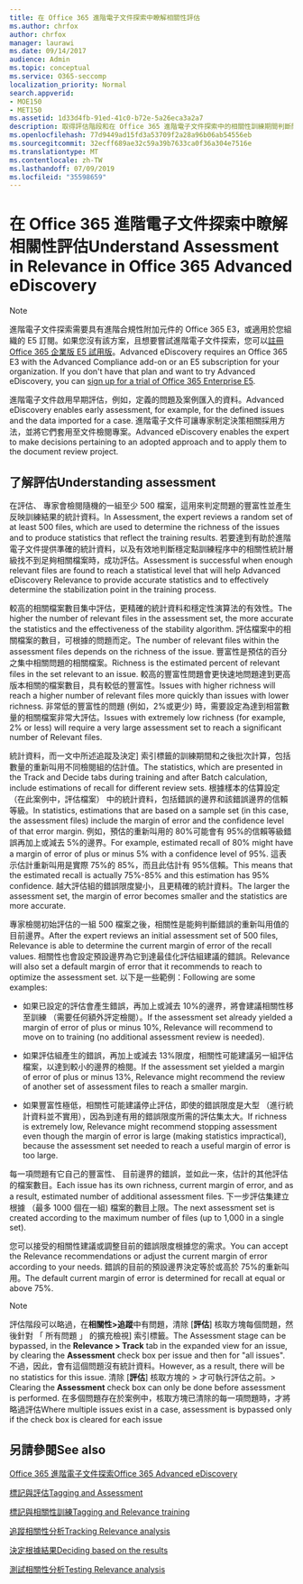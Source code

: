 ```yaml
---
title: 在 Office 365 進階電子文件探索中瞭解相關性評估
ms.author: chrfox
author: chrfox
manager: laurawi
ms.date: 09/14/2017
audience: Admin
ms.topic: conceptual
ms.service: O365-seccomp
localization_priority: Normal
search.appverid:
- MOE150
- MET150
ms.assetid: 1d33d4fb-91ed-41c0-b72e-5a26eca3a2a7
description: 取得評估階段和在 Office 365 進階電子文件探索中的相關性訓練期間判斷問題的豐富性其角色的概觀。
ms.openlocfilehash: 77d9449ad15fd3a53709f2a28a96b06ab54556eb
ms.sourcegitcommit: 32ecff689ae32c59a39b7633ca0f36a304e7516e
ms.translationtype: MT
ms.contentlocale: zh-TW
ms.lasthandoff: 07/09/2019
ms.locfileid: "35598659"
---
```

# <a name="understand-assessment-in-relevance-in-office-365-advanced-ediscovery"></a><span data-ttu-id="b8bee-103">在 Office 365 進階電子文件探索中瞭解相關性評估</span><span class="sxs-lookup"><span data-stu-id="b8bee-103">Understand Assessment in Relevance in Office 365 Advanced eDiscovery</span></span>

> [!NOTE]
> <span data-ttu-id="b8bee-p101">進階電子文件探索需要具有進階合規性附加元件的 Office 365 E3，或適用於您組織的 E5 訂閱。如果您沒有該方案，且想要嘗試進階電子文件探索，您可以[註冊 Office 365 企業版 E5 試用版](https://go.microsoft.com/fwlink/p/?LinkID=698279)。</span><span class="sxs-lookup"><span data-stu-id="b8bee-p101">Advanced eDiscovery requires an Office 365 E3 with the Advanced Compliance add-on or an E5 subscription for your organization. If you don't have that plan and want to try Advanced eDiscovery, you can [sign up for a trial of Office 365 Enterprise E5](https://go.microsoft.com/fwlink/p/?LinkID=698279).</span></span> 
  
<span data-ttu-id="b8bee-106">進階電子文件啟用早期評估，例如，定義的問題及案例匯入的資料。</span><span class="sxs-lookup"><span data-stu-id="b8bee-106">Advanced eDiscovery enables early assessment, for example, for the defined issues and the data imported for a case.</span></span> <span data-ttu-id="b8bee-107">進階電子文件可讓專家制定決策相關採用方法，並將它們套用至文件檢閱專案。</span><span class="sxs-lookup"><span data-stu-id="b8bee-107">Advanced eDiscovery enables the expert to make decisions pertaining to an adopted approach and to apply them to the document review project.</span></span>
  
## <a name="understanding-assessment"></a><span data-ttu-id="b8bee-108">了解評估</span><span class="sxs-lookup"><span data-stu-id="b8bee-108">Understanding assessment</span></span>

<span data-ttu-id="b8bee-109">在評估、 專家會檢閱隨機的一組至少 500 檔案，這用來判定問題的豐富性並產生反映訓練結果的統計資料。</span><span class="sxs-lookup"><span data-stu-id="b8bee-109">In Assessment, the expert reviews a random set of at least 500 files, which are used to determine the richness of the issues and to produce statistics that reflect the training results.</span></span> <span data-ttu-id="b8bee-110">若要達到有助於進階電子文件提供準確的統計資料，以及有效地判斷穩定點訓練程序中的相關性統計層級找不到足夠相關檔案時，成功評估。</span><span class="sxs-lookup"><span data-stu-id="b8bee-110">Assessment is successful when enough relevant files are found to reach a statistical level that will help Advanced eDiscovery Relevance to provide accurate statistics and to effectively determine the stabilization point in the training process.</span></span> 
  
<span data-ttu-id="b8bee-111">較高的相關檔案數目集中評估，更精確的統計資料和穩定性演算法的有效性。</span><span class="sxs-lookup"><span data-stu-id="b8bee-111">The higher the number of relevant files in the assessment set, the more accurate the statistics and the effectiveness of the stability algorithm.</span></span> <span data-ttu-id="b8bee-112">評估檔案中的相關檔案的數目，可根據的問題而定。</span><span class="sxs-lookup"><span data-stu-id="b8bee-112">The number of relevant files within the assessment files depends on the richness of the issue.</span></span> <span data-ttu-id="b8bee-113">豐富性是預估的百分之集中相關問題的相關檔案。</span><span class="sxs-lookup"><span data-stu-id="b8bee-113">Richness is the estimated percent of relevant files in the set relevant to an issue.</span></span> <span data-ttu-id="b8bee-114">較高的豐富性問題會更快速地問題達到更高版本相關的檔案數目，具有較低的豐富性。</span><span class="sxs-lookup"><span data-stu-id="b8bee-114">Issues with higher richness will reach a higher number of relevant files more quickly than issues with lower richness.</span></span> <span data-ttu-id="b8bee-115">非常低的豐富性的問題 (例如，2%或更少) 時，需要設定為達到相當數量的相關檔案非常大評估。</span><span class="sxs-lookup"><span data-stu-id="b8bee-115">Issues with extremely low richness (for example, 2% or less) will require a very large assessment set to reach a significant number of Relevant files.</span></span>
  
<span data-ttu-id="b8bee-116">統計資料，而一文中所述追蹤及決定] 索引標籤的訓練期間和之後批次計算，包括數量的重新叫用不同檢閱組的估計值。</span><span class="sxs-lookup"><span data-stu-id="b8bee-116">The statistics, which are presented in the Track and Decide tabs during training and after Batch calculation, include estimations of recall for different review sets.</span></span> <span data-ttu-id="b8bee-117">根據樣本的估算設定 （在此案例中，評估檔案） 中的統計資料，包括錯誤的邊界和該錯誤邊界的信賴等級。</span><span class="sxs-lookup"><span data-stu-id="b8bee-117">In statistics, estimations that are based on a sample set (in this case, the assessment files) include the margin of error and the confidence level of that error margin.</span></span> <span data-ttu-id="b8bee-118">例如，預估的重新叫用的 80%可能會有 95%的信賴等級錯誤再加上或減去 5%的邊界。</span><span class="sxs-lookup"><span data-stu-id="b8bee-118">For example, estimated recall of 80% might have a margin of error of plus or minus 5% with a confidence level of 95%.</span></span> <span data-ttu-id="b8bee-119">這表示估計重新叫用是實際 75%的 85%，而且此估計有 95%信賴。</span><span class="sxs-lookup"><span data-stu-id="b8bee-119">This means that the estimated recall is actually 75%-85% and this estimation has 95% confidence.</span></span> <span data-ttu-id="b8bee-120">越大評估組的錯誤限度變小，且更精確的統計資料。</span><span class="sxs-lookup"><span data-stu-id="b8bee-120">The larger the assessment set, the margin of error becomes smaller and the statistics are more accurate.</span></span> 
  
<span data-ttu-id="b8bee-121">專家檢閱初始評估的一組 500 檔案之後，相關性是能夠判斷錯誤的重新叫用值的目前邊界。</span><span class="sxs-lookup"><span data-stu-id="b8bee-121">After the expert reviews an initial assessment set of 500 files, Relevance is able to determine the current margin of error of the recall values.</span></span> <span data-ttu-id="b8bee-122">相關性也會設定預設邊界為它到達最佳化評估組建議的錯誤。</span><span class="sxs-lookup"><span data-stu-id="b8bee-122">Relevance will also set a default margin of error that it recommends to reach to optimize the assessment set.</span></span> <span data-ttu-id="b8bee-123">以下是一些範例：</span><span class="sxs-lookup"><span data-stu-id="b8bee-123">Following are some examples:</span></span>
  
- <span data-ttu-id="b8bee-124">如果已設定的評估會產生錯誤，再加上或減去 10%的邊界，將會建議相關性移至訓練 （需要任何額外評定檢閱）。</span><span class="sxs-lookup"><span data-stu-id="b8bee-124">If the assessment set already yielded a margin of error of plus or minus 10%, Relevance will recommend to move on to training (no additional assessment review is needed).</span></span> 
    
- <span data-ttu-id="b8bee-125">如果評估組產生的錯誤，再加上或減去 13%限度，相關性可能建議另一組評估檔案，以達到較小的邊界的檢閱。</span><span class="sxs-lookup"><span data-stu-id="b8bee-125">If the assessment set yielded a margin of error of plus or minus 13%, Relevance might recommend the review of another set of assessment files to reach a smaller margin.</span></span> 
    
- <span data-ttu-id="b8bee-126">如果豐富性極低，相關性可能建議停止評估，即使的錯誤限度是大型 （進行統計資料並不實用），因為到達有用的錯誤限度所需的評估集太大。</span><span class="sxs-lookup"><span data-stu-id="b8bee-126">If richness is extremely low, Relevance might recommend stopping assessment even though the margin of error is large (making statistics impractical), because the assessment set needed to reach a useful margin of error is too large.</span></span>
    
<span data-ttu-id="b8bee-127">每一項問題有它自己的豐富性、 目前邊界的錯誤，並如此一來，估計的其他評估的檔案數目。</span><span class="sxs-lookup"><span data-stu-id="b8bee-127">Each issue has its own richness, current margin of error, and as a result, estimated number of additional assessment files.</span></span> <span data-ttu-id="b8bee-128">下一步評估集建立根據 （最多 1000 個在一組) 檔案的數目上限。</span><span class="sxs-lookup"><span data-stu-id="b8bee-128">The next assessment set is created according to the maximum number of files (up to 1,000 in a single set).</span></span>
  
<span data-ttu-id="b8bee-129">您可以接受的相關性建議或調整目前的錯誤限度根據您的需求。</span><span class="sxs-lookup"><span data-stu-id="b8bee-129">You can accept the Relevance recommendations or adjust the current margin of error according to your needs.</span></span> <span data-ttu-id="b8bee-130">錯誤的目前的預設邊界決定等於或高於 75%的重新叫用。</span><span class="sxs-lookup"><span data-stu-id="b8bee-130">The default current margin of error is determined for recall at equal or above 75%.</span></span>
  
> [!NOTE]
> <span data-ttu-id="b8bee-131">評估階段可以略過，在**相關性\>追蹤**中有問題，清除 [**評估**] 核取方塊每個問題，然後針對 「 所有問題 」 的擴充檢視] 索引標籤。</span><span class="sxs-lookup"><span data-stu-id="b8bee-131">The Assessment stage can be bypassed, in the **Relevance \> Track** tab in the expanded view for an issue, by clearing the **Assessment** check box per issue and then for "all issues".</span></span> <span data-ttu-id="b8bee-132">不過，因此，會有這個問題沒有統計資料。</span><span class="sxs-lookup"><span data-stu-id="b8bee-132">However, as a result, there will be no statistics for this issue.</span></span> <span data-ttu-id="b8bee-133">清除 [**評估**] 核取方塊的 > 才可執行評估之前。</span><span class="sxs-lookup"><span data-stu-id="b8bee-133">> Clearing the **Assessment** check box can only be done before assessment is performed.</span></span> <span data-ttu-id="b8bee-134">在多個問題存在於案例中，核取方塊已清除的每一項問題時，才將略過評估</span><span class="sxs-lookup"><span data-stu-id="b8bee-134">Where multiple issues exist in a case, assessment is bypassed only if the check box is cleared for each issue</span></span> 
  
## <a name="see-also"></a><span data-ttu-id="b8bee-135">另請參閱</span><span class="sxs-lookup"><span data-stu-id="b8bee-135">See also</span></span>

[<span data-ttu-id="b8bee-136">Office 365 進階電子文件探索</span><span class="sxs-lookup"><span data-stu-id="b8bee-136">Office 365 Advanced eDiscovery</span></span>](office-365-advanced-ediscovery.md)
  
[<span data-ttu-id="b8bee-137">標記與評估</span><span class="sxs-lookup"><span data-stu-id="b8bee-137">Tagging and Assessment</span></span>](tagging-and-assessment-in-advanced-ediscovery.md)
  
[<span data-ttu-id="b8bee-138">標記與相關性訓練</span><span class="sxs-lookup"><span data-stu-id="b8bee-138">Tagging and Relevance training</span></span>](tagging-and-relevance-training-in-advanced-ediscovery.md)
  
[<span data-ttu-id="b8bee-139">追蹤相關性分析</span><span class="sxs-lookup"><span data-stu-id="b8bee-139">Tracking Relevance analysis</span></span>](track-relevance-analysis-in-advanced-ediscovery.md)
  
[<span data-ttu-id="b8bee-140">決定根據結果</span><span class="sxs-lookup"><span data-stu-id="b8bee-140">Deciding based on the results</span></span>](decision-based-on-the-results-in-advanced-ediscovery.md)
  
[<span data-ttu-id="b8bee-141">測試相關性分析</span><span class="sxs-lookup"><span data-stu-id="b8bee-141">Testing Relevance analysis</span></span>](test-relevance-analysis-in-advanced-ediscovery.md)

